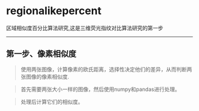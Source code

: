 # regionalikepercent
区域相似度百分比算法研究,这是三维荧光指纹对比算法研究的第一步

***

## 第一步、像素相似度
> 使用两张图像，计算像素的欧氏距离，选择性决定他们的差异，从而判断两张图像的像素相似度.

> 首先需要两张大小一样的图像，然后使用numpy和pandas进行处理。

> 处理后计算它们的相似度。
